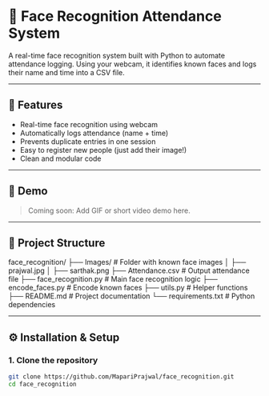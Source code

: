 # 🧠 Face Recognition Attendance System

A real-time face recognition system built with Python to automate attendance logging. Using your webcam, it identifies known faces and logs their name and time into a CSV file.

---

## 📌 Features

- Real-time face recognition using webcam
- Automatically logs attendance (name + time)
- Prevents duplicate entries in one session
- Easy to register new people (just add their image!)
- Clean and modular code

---

## 📸 Demo

> Coming soon: Add GIF or short video demo here.

---

## 📁 Project Structure

face_recognition/
├── Images/ # Folder with known face images
│ ├── prajwal.jpg
│ ├── sarthak.png
├── Attendance.csv # Output attendance file
├── face_recognition.py # Main face recognition logic
├── encode_faces.py # Encode known faces
├── utils.py # Helper functions
├── README.md # Project documentation
└── requirements.txt # Python dependencies


---

## ⚙️ Installation & Setup

### 1. Clone the repository

```bash
git clone https://github.com/MapariPrajwal/face_recognition.git
cd face_recognition
```
